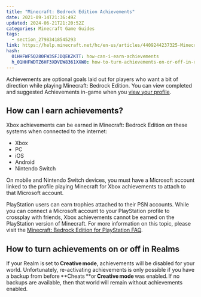 ```yaml
---
title: "Minecraft: Bedrock Edition Achievements"
date: 2021-09-14T21:36:49Z
updated: 2024-06-21T21:20:52Z
categories: Minecraft Game Guides
tags:
  - section_27983418545293
link: https://help.minecraft.net/hc/en-us/articles/4409244237325-Minecraft-Bedrock-Edition-Achievements
hash:
  01HHFWF5Q280FW3SFJDQEKZKTT: how-can-i-earn-achievements
  h_01HHFWDTZ6HF3XDVEW8361XXW0: how-to-turn-achievements-on-or-off-in-realms
---
```


Achievements are optional goals laid out for players who want a bit of direction while playing Minecraft: Bedrock Edition. You can view completed and suggested Achievements in-game when you [view your profile](../Performance-Troubleshooting/How-to-view-your-Minecraft-Profile.md).

## How can I earn achievements?

Xbox achievements can be earned in Minecraft: Bedrock Edition on these systems when connected to the internet:

- Xbox
- PC
- iOS
- Android
- Nintendo Switch

On mobile and Nintendo Switch devices, you must have a Microsoft account linked to the profile playing Minecraft for Xbox achievements to attach to that Microsoft account.

PlayStation users can earn trophies attached to their PSN accounts. While you can connect a Microsoft account to your PlayStation profile to crossplay with friends, Xbox achievements cannot be earned on the PlayStation version of Minecraft. For more information on this topic, please visit the [Minecraft: Bedrock Edition for PlayStation FAQ](../Linking-Microsoft-Accounts/How-to-Link-Microsoft-and-PlayStation-Accounts-in-Minecraft.md).

## How to turn achievements on or off in Realms

If your Realm is set to **Creative mode**, achievements will be disabled for your world. Unfortunately, re-activating achievements is only possible if you have a backup from before **Cheats **or **Creative mode** was enabled. If no backups are available, then that world will remain without achievements enabled.
